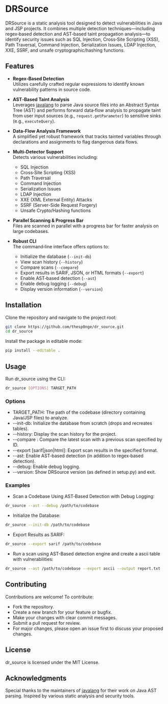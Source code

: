 # DRSource

DRSource is a static analysis tool designed to detect vulnerabilities in Java and JSP projects. It combines multiple detection techniques—including regex‑based detection and AST‑based taint propagation analysis—to identify security issues such as SQL Injection, Cross‑Site Scripting (XSS), Path Traversal, Command Injection, Serialization Issues, LDAP Injection, XXE, SSRF, and unsafe cryptographic/hashing functions.

## Features

- **Regex‑Based Detection**  
  Utilizes carefully crafted regular expressions to identify known vulnerability patterns in source code.

- **AST‑Based Taint Analysis**  
  Leverages [javalang](https://github.com/c2nes/javalang) to parse Java source files into an Abstract Syntax Tree (AST) and performs forward data‑flow analysis to propagate taint from user input sources (e.g., `request.getParameter`) to sensitive sinks (e.g., `executeQuery`).

- **Data‑Flow Analysis Framework**  
  A simplified yet robust framework that tracks tainted variables through declarations and assignments to flag dangerous data flows.

- **Multi‑Detector Support**  
  Detects various vulnerabilities including:
  - SQL Injection
  - Cross‑Site Scripting (XSS)
  - Path Traversal
  - Command Injection
  - Serialization Issues
  - LDAP Injection
  - XXE (XML External Entity) Attacks
  - SSRF (Server-Side Request Forgery)
  - Unsafe Crypto/Hashing functions

- **Parallel Scanning & Progress Bar**  
  Files are scanned in parallel with a progress bar for faster analysis on large codebases.

- **Robust CLI**  
  The command‑line interface offers options to:
  - Initialize the database (`--init-db`)
  - View scan history (`--history`)
  - Compare scans (`--compare`)
  - Export results in SARIF, JSON, or HTML formats (`--export`)
  - Enable AST‑based detection (`--ast`)
  - Enable debug logging (`--debug`)
  - Display version information (`--version`)

## Installation

Clone the repository and navigate to the project root:

```bash
git clone https://github.com/thesp0nge/dr_source.git
cd dr_source
```

Install the package in editable mode:

```bash
pip install --editable .
```

## Usage

Run dr_source using the CLI:

```bash
dr_source [OPTIONS] TARGET_PATH
```

### Options

- TARGET_PATH: The path of the codebase (directory containing Java/JSP files) to analyze.
- --init-db: Initialize the database from scratch (drops and recreates tables).
- --history: Display the scan history for the project.
- --compare <ID>: Compare the latest scan with a previous scan specified by ID.
- --export [sarif|json|html]: Export scan results in the specified format.
- --ast: Enable AST‑based detection (in addition to regex‑based detection).
- --debug: Enable debug logging.
- --version: Show DRSource version (as defined in setup.py) and exit.

### Examples

- Scan a Codebase Using AST‑Based Detection with Debug Logging:

```bash
dr_source --ast --debug /path/to/codebase
```

- Initialize the Database:

```bash
dr_source --init-db /path/to/codebase
```

- Export Results as SARIF:

```bash
dr_source --export sarif /path/to/codebase
```

- Run a scan using AST-Based detection engine and create a ascii table with
vulnerabilities:

```bash
dr_source --ast /path/to/codebase --export ascii --output report.txt
```

## Contributing

Contributions are welcome! To contribute:

- Fork the repository.
- Create a new branch for your feature or bugfix.
- Make your changes with clear commit messages.
- Submit a pull request for review.
- For major changes, please open an issue first to discuss your proposed changes.

## License

dr_source is licensed under the MIT License.

## Acknowledgments

Special thanks to the maintainers of [javalang](https://github.com/c2nes/javalang) for their work on Java AST parsing.
Inspired by various static analysis and security tools.
